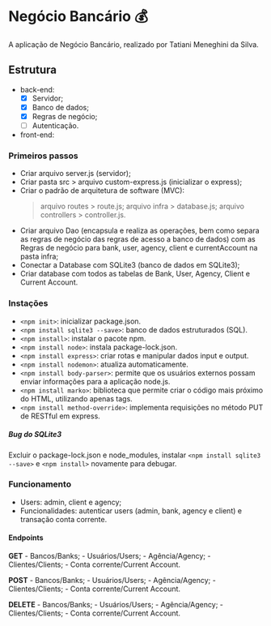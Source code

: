 # Negócio Bancário :moneybag:	

A aplicação de Negócio Bancário, realizado por Tatiani Meneghini da Silva.

## Estrutura
- back-end: 
    - [X] Servidor;
    - [X] Banco de dados;
    - [X] Regras de negócio;
    - [ ] Autenticação.
- front-end: 

### Primeiros passos
- Criar arquivo server.js (servidor);
- Criar pasta src > arquivo custom-express.js (inicializar o express);
- Criar o padrão de arquitetura de software (MVC): 
    > arquivo routes > route.js;
    > arquivo infra > database.js;
    > arquivo controllers > controller.js.
- Criar arquivo Dao (encapsula e realiza as operações, bem como separa as regras de negócio das regras de acesso a banco de dados) com as Regras de negócio para bank, user, agency, client e currentAccount na pasta infra;
- Conectar a Database com SQLite3 (banco de dados em SQLite3);
- Criar database com todos as tabelas de Bank, User, Agency, Client e Current Account.

### Instações
- `<npm init>`: inicializar package.json.
- `<npm install sqlite3 --save>`: banco de dados estruturados (SQL).
- `<npm install>`: instalar o pacote npm.
- `<npm install node>`: instala package-lock.json.
- `<npm install express>`: criar rotas e manipular dados input e output.
- `<npm install nodemon>`: atualiza automaticamente.
- `<npm install body-parser>`: permite que os usuários externos possam enviar informações para a aplicação node.js.
- `<npm install marko>`: biblioteca que permite criar o código mais próximo do HTML, utilizando apenas tags.
- `<npm install method-override>`: implementa requisições no método PUT de RESTful em express.

##### Bug do SQLite3
Excluir o package-lock.json e node_modules, instalar `<npm install sqlite3 --save>` e `<npm install>` novamente para debugar.

### Funcionamento
- Users: admin, client e agency;
- Funcionalidades: autenticar users (admin, bank, agency e client) e transação conta corrente.

#### Endpoints
**GET**
    - Bancos/Banks;
    - Usuários/Users;
    - Agência/Agency;
    - Clientes/Clients;
    - Conta corrente/Current Account.

**POST**
    - Bancos/Banks;
    - Usuários/Users;
    - Agência/Agency;
    - Clientes/Clients;
    - Conta corrente/Current Account.

**DELETE**
    - Bancos/Banks;
    - Usuários/Users;
    - Agência/Agency;
    - Clientes/Clients;
    - Conta corrente/Current Account.